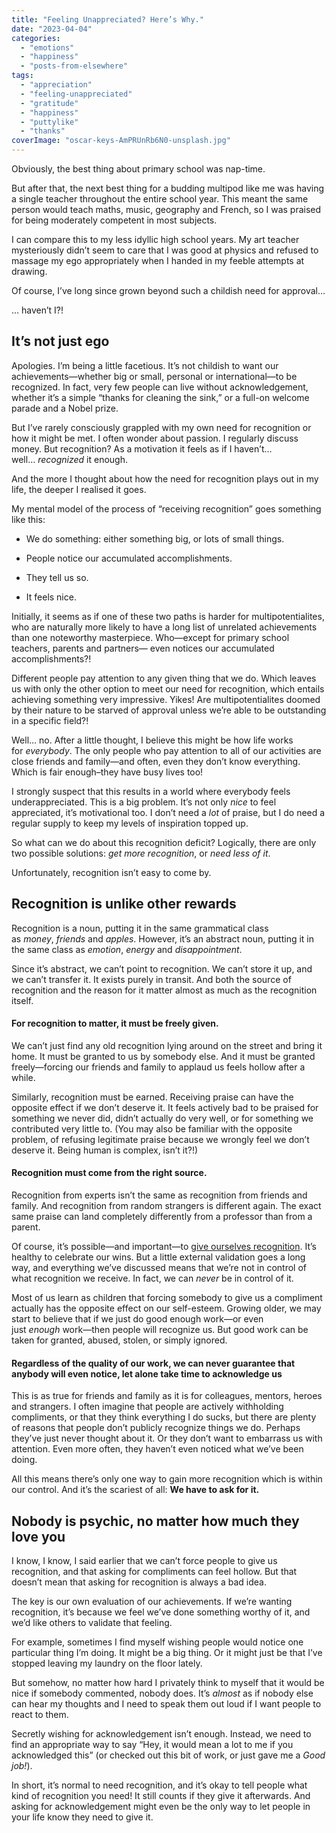 ```yaml
---
title: "Feeling Unappreciated? Here’s Why."
date: "2023-04-04"
categories: 
  - "emotions"
  - "happiness"
  - "posts-from-elsewhere"
tags: 
  - "appreciation"
  - "feeling-unappreciated"
  - "gratitude"
  - "happiness"
  - "puttylike"
  - "thanks"
coverImage: "oscar-keys-AmPRUnRb6N0-unsplash.jpg"
---
```


Obviously, the best thing about primary school was nap-time.

But after that, the next best thing for a budding multipod like me was having a single teacher throughout the entire school year. This meant the same person would teach maths, music, geography and French, so I was praised for being moderately competent in most subjects.

I can compare this to my less idyllic high school years. My art teacher mysteriously didn’t seem to care that I was good at physics and refused to massage my ego appropriately when I handed in my feeble attempts at drawing.

Of course, I’ve long since grown beyond such a childish need for approval…

… haven’t I?!

<!--more-->

## It’s not just ego

Apologies. I’m being a little facetious. It’s not childish to want our achievements—whether big or small, personal or international—to be recognized. In fact, very few people can live without acknowledgement, whether it’s a simple “thanks for cleaning the sink,” or a full-on welcome parade and a Nobel prize.

But I’ve rarely consciously grappled with my own need for recognition or how it might be met. I often wonder about passion. I regularly discuss money. But recognition? As a motivation it feels as if I haven’t… well… _recognized_ it enough. 

And the more I thought about how the need for recognition plays out in my life, the deeper I realised it goes.

My mental model of the process of “receiving recognition” goes something like this:

- We do something: either something big, or lots of small things.

- People notice our accumulated accomplishments.

- They tell us so.

- It feels nice.

Initially, it seems as if one of these two paths is harder for multipotentialites, who are naturally more likely to have a long list of unrelated achievements than one noteworthy masterpiece. Who—except for primary school teachers, parents and partners— even notices our accumulated accomplishments?!

Different people pay attention to any given thing that we do. Which leaves us with only the other option to meet our need for recognition, which entails achieving something very impressive. Yikes! Are multipotentialites doomed by their nature to be starved of approval unless we’re able to be outstanding in a specific field?!

Well… no. After a little thought, I believe this might be how life works for _everybody_. The only people who pay attention to all of our activities are close friends and family—and often, even they don’t know everything. Which is fair enough–they have busy lives too!

I strongly suspect that this results in a world where everybody feels underappreciated. This is a big problem. It’s not only _nice_ to feel appreciated, it’s motivational too. I don’t need a _lot_ of praise, but I do need a regular supply to keep my levels of inspiration topped up.

So what can we do about this recognition deficit? Logically, there are only two possible solutions: _get more recognition_, or _need less of it_.

Unfortunately, recognition isn’t easy to come by.

## Recognition is unlike other rewards

Recognition is a noun, putting it in the same grammatical class as _money_, _friends_ and _apples_. However, it’s an abstract noun, putting it in the same class as _emotion_, _energy_ and _disappointment_. 

Since it’s abstract, we can’t point to recognition. We can’t store it up, and we can’t transfer it. It exists purely in transit. And both the source of recognition and the reason for it matter almost as much as the recognition itself.

#### For recognition to matter, it must be freely given.

We can’t just find any old recognition lying around on the street and bring it home. It must be granted to us by somebody else. And it must be granted freely—forcing our friends and family to applaud us feels hollow after a while.

Similarly, recognition must be earned. Receiving praise can have the opposite effect if we don’t deserve it. It feels actively bad to be praised for something we never did, didn’t actually do very well, or for something we contributed very little to. (You may also be familiar with the opposite problem, of refusing legitimate praise because we wrongly feel we don’t deserve it. Being human is complex, isn’t it?!)

#### Recognition must come from the right source.

Recognition from experts isn’t the same as recognition from friends and family. And recognition from random strangers is different again. The exact same praise can land completely differently from a professor than from a parent.

Of course, it’s possible—and important—to [give ourselves recognition](https://puttylike.com/your-wins-exist-celebrate-them/). It’s healthy to celebrate our wins. But a little external validation goes a long way, and everything we’ve discussed means that we’re not in control of what recognition we receive. In fact, we can _never_ be in control of it. 

Most of us learn as children that forcing somebody to give us a compliment actually has the opposite effect on our self-esteem. Growing older, we may start to believe that if we just do good enough work—or even just _enough_ work—then people will recognize us. But good work can be taken for granted, abused, stolen, or simply ignored.

#### Regardless of the quality of our work, we can never guarantee that anybody will even notice, let alone take time to acknowledge us

This is as true for friends and family as it is for colleagues, mentors, heroes and strangers. I often imagine that people are actively withholding compliments, or that they think everything I do sucks, but there are plenty of reasons that people don’t publicly recognize things we do. Perhaps they’ve just never thought about it. Or they don’t want to embarrass us with attention. Even more often, they haven’t even noticed what we’ve been doing.

All this means there’s only one way to gain more recognition which is within our control. And it’s the scariest of all: **We have to ask for it.**

## Nobody is psychic, no matter how much they love you

I know, I know, I said earlier that we can’t force people to give us recognition, and that asking for compliments can feel hollow. But that doesn’t mean that asking for recognition is always a bad idea.

The key is our own evaluation of our achievements. If we’re wanting recognition, it’s because we feel we’ve done something worthy of it, and we’d like others to validate that feeling.

For example, sometimes I find myself wishing people would notice one particular thing I’m doing. It might be a big thing. Or it might just be that I’ve stopped leaving my laundry on the floor lately.

But somehow, no matter how hard I privately think to myself that it would be nice if somebody commented, nobody does. It’s _almost_ as if nobody else can hear my thoughts and I need to speak them out loud if I want people to react to them.

Secretly wishing for acknowledgement isn’t enough. Instead, we need to find an appropriate way to say “Hey, it would mean a lot to me if you acknowledged this” (or checked out this bit of work, or just gave me a _Good job!_).

In short, it’s normal to need recognition, and it’s okay to tell people what kind of recognition you need! It still counts if they give it afterwards. And asking for acknowledgement might even be the only way to let people in your life know they need to give it.
